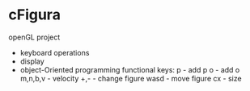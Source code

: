 # cFigura
openGL project 
- keyboard operations
- display
- object-Oriented programming
functional keys:
p - add p
o - add o
m,n,b,v - velocity
+,- - change figure
wasd - move figure
cx - size
